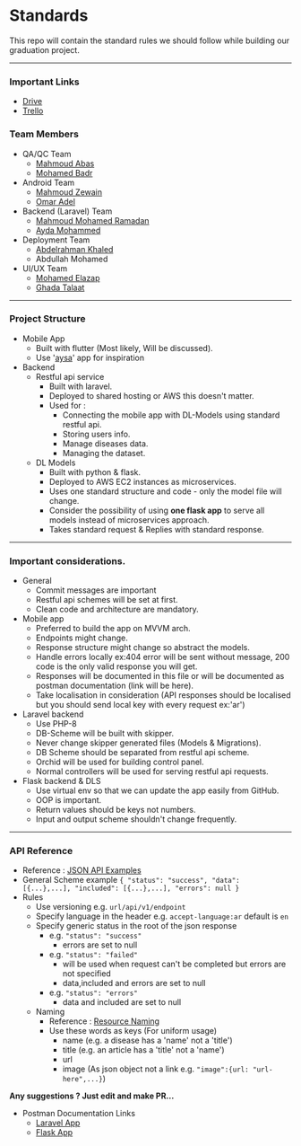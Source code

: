 # Standards

This repo will contain the standard rules we should follow while building our graduation project.

---

### Important Links

- [Drive](https://drive.google.com/drive/folders/1xJETdLUyRsgOnjRMnQou9g3Lu7s-DvwZ?usp=sharing)
- [Trello](https://trello.com/b/LQgGQhio/fcis-graduation-project-%F0%9F%94%A5)

### Team Members

- QA/QC Team
    - [Mahmoud Abas](https://github.com/mmabas77)
    - [Mohamed Badr](https://github.com/Mohamed-b2dr)
- Android Team
    - [Mahmoud Zewain](https://github.com/Zewain-tech)
    - [Omar Adel](https://github.com/omarzer0)
- Backend (Laravel) Team
    - [Mahmoud Mohamed Ramadan](https://github.com/mahmoudmohamedramadan)
    - [Ayda Mohammed](https://github.com/Ayda-mohammed)
- Deployment Team
    - [Abdelrahman Khaled](https://github.com/Abdelrahman-Kh-Fouad)
    - Abdullah Mohamed
- UI/UX Team
    - [Mohamed Elazap](https://github.com/jrazap)
    - [Ghada Talaat](https://github.com/Ghada-Talaat)

---

### Project Structure

- Mobile App
    - Built with flutter (Most likely, Will be discussed).
    - Use '[aysa](https://apps.apple.com/us/app/aysa/id1357153511)' app for inspiration
- Backend
    - Restful api service
        - Built with laravel.
        - Deployed to shared hosting or AWS this doesn't matter.
        - Used for :
            - Connecting the mobile app with DL-Models using standard restful api.
            - Storing users info.
            - Manage diseases data.
            - Managing the dataset.
    - DL Models
        - Built with python & flask.
        - Deployed to AWS EC2 instances as microservices.
        - Uses one standard structure and code - only the model file will change.
        - Consider the possibility of using **one flask app** to serve all models instead of microservices approach.
        - Takes standard request & Replies with standard response.

---

### Important considerations.

- General
    - Commit messages are important
    - Restful api schemes will be set at first.
    - Clean code and architecture are mandatory.
- Mobile app
    - Preferred to build the app on MVVM arch.
    - Endpoints might change.
    - Response structure might change so abstract the models.
    - Handle errors locally ex:404 error will be sent without message, 200 code is the only valid response you will get.
    - Responses will be documented in this file or will be documented as postman documentation (link will be here).
    - Take localisation in consideration (API responses should be localised but you should send local key with every
      request ex:'ar')
- Laravel backend
    - Use PHP-8
    - DB-Scheme will be built with skipper.
    - Never change skipper generated files (Models & Migrations).
    - DB Scheme should be separated from restful api scheme.
    - Orchid will be used for building control panel.
    - Normal controllers will be used for serving restful api requests.
- Flask backend & DLS
    - Use virtual env so that we can update the app easily from GitHub.
    - OOP is important.
    - Return values should be keys not numbers.
    - Input and output scheme shouldn't change frequently.

---

### API Reference

- Reference : [JSON API Examples](https://jsonapi.org/examples/)
- General Scheme example
  `{ "status": "success",
  "data": [{...},...],
  "included": [{...},...],
  "errors": null }`
- Rules
    - Use versioning e.g. `url/api/v1/endpoint`
    - Specify language in the header e.g. `accept-language:ar` default is `en`
    - Specify generic status in the root of the json response
        - e.g. `"status": "success"`
            - errors are set to null
        - e.g. `"status": "failed"`
            - will be used when request can't be completed but errors are not specified
            - data,included and errors are set to null
        - e.g. `"status": "errors"`
            - data and included are set to null
    - Naming
        - Reference : [Resource Naming](https://restfulapi.net/resource-naming/)
        - Use these words as keys (For uniform usage)
            - name (e.g. a disease has a 'name' not a 'title')
            - title (e.g. an article has a 'title' not a 'name')
            - url
            - image (As json object not a link e.g. `"image":{url: "url-here",...}`)

**Any suggestions ? Just edit and make PR...**

- Postman Documentation Links
    - [Laravel App](/#)
    - [Flask App](/#)